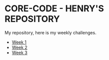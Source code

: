 # CORE-CODE - HENRY'S REPOSITORY

My repository, here is my weekly challenges.

- [Week 1](https://github.com/henrygonzalez24/CORE-CODE/tree/main/WEEK%201)
- [Week 2](https://github.com/henrygonzalez24/CORE-CODE/tree/main/WEEK%202)
- [Week 3](https://github.com/henrygonzalez24/CORE-CODE/tree/main/WEEK%203)
